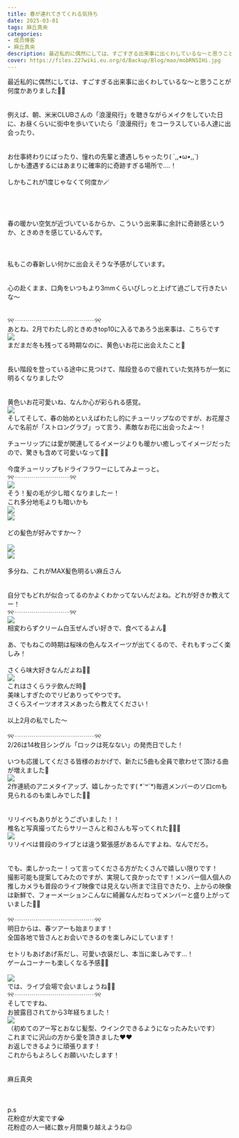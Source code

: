 ```yaml
---
title: 春が連れてきてくれる気持ち
date: 2025-03-01
tags: 麻丘真央
categories: 
- 成员博客
- 麻丘真央
description: 最近私的に偶然にしては、すごすぎる出来事に出くわしているな〜と思うことが何度かありました🧚‍♀️例えば、朝、米米CLUBさんの「浪漫飛行」を聴きながらメイクをしていた日に、お昼くらいに街中を歩いていたら「...
cover: https://files.227wiki.eu.org/d/Backup/Blog/mao/mobRNSIHi.jpg 
---
```

<div class="blog_detail__main">
<p>最近私的に偶然にしては、すごすぎる出来事に出くわしているな〜と思うことが何度かありました🧚‍♀️<br/><br/><br/>例えば、朝、米米CLUBさんの「浪漫飛行」を聴きながらメイクをしていた日に、お昼くらいに街中を歩いていたら「浪漫飛行」をコーラスしている人達に出会ったり、<br/><br/><br/>お仕事終わりにばったり、憧れの先輩と遭遇しちゃったり( ´,,•ω•,,`)<br/>しかも遭遇するにはあまりに確率的に奇跡すぎる場所で....！<br/><br/>しかもこれが1度じゃなくて何度か🪄︎︎<br/><br/><br/><br/><br/>春の暖かい空気が近づいているからか、こういう出来事に余計に奇跡感というか、ときめきを感じているんです。<br/><br/><br/><br/>私もこの春新しい何かに出会えそうな予感がしています。<br/><br/><br/>心の赴くまま、口角をいつもより3mmくらいぴしっと上げて過ごして行きたいな〜<br/><br/><br/>୨୧┈┈┈┈┈┈┈┈┈┈┈┈┈୨୧<br/>あとね、2月でわたし的ときめきtop10に入るであろう出来事は、こちらです<br/><img src="https://files.227wiki.eu.org/d/Backup/Blog/mao/mobRNSIHi.jpg"><br/>まだまだ冬も残ってる時期なのに、黄色いお花に出会えたこと🌼<br/><br/><br/>長い階段を登っている途中に見つけて、階段登るので疲れていた気持ちが一気に明るくなりました♡<br/><br/><br/>黄色いお花可愛いね、なんか心が彩られる感覚。<br/><img src="https://files.227wiki.eu.org/d/Backup/Blog/mao/mobSFpJuj.jpg"><br/>そしてそして、春の始めといえばわたし的にチューリップなのですが、お花屋さんで名前が「ストロングラブ」って言う、素敵なお花に出会ったよ～！<br/><br/>チューリップには愛が関連してるイメージよりも暖かい癒しってイメージだったので、驚きも含めて可愛いなって🧚‍♀️<br/><br/>今度チューリップもドライフラワーにしてみよーっと。<br/>୨୧┈┈┈┈┈┈┈┈┈୨୧<br/><img src="https://files.227wiki.eu.org/d/Backup/Blog/mao/mobLOo6Ti.jpg"><br/>そう！髪の毛が少し暗くなりましたー！<br/>これ多分地毛よりも暗いかも<br/><img src="https://files.227wiki.eu.org/d/Backup/Blog/mao/mob9aAawf.jpg"><br/><img src="https://files.227wiki.eu.org/d/Backup/Blog/mao/mobfn0T3M.jpg"><br/><br/>どの髪色が好みですか〜？<br/><br/><img src="https://files.227wiki.eu.org/d/Backup/Blog/mao/mobKwSXTt.jpg"><br/><img src="https://files.227wiki.eu.org/d/Backup/Blog/mao/mobA9L7fO.jpg"><br/><br/>多分ね、これがMAX髪色明るい麻丘さん<br/><br/><br/>自分でもどれが似合ってるのかよくわかってないんだよね。どれが好きか教えてー！<br/>୨୧┈┈┈┈┈┈┈┈┈୨୧<br/><img src="https://files.227wiki.eu.org/d/Backup/Blog/mao/mobvX93PR.jpg"><br/>相変わらずクリーム白玉ぜんざい好きで、食べてるよん💓<br/><br/>あ、でもねこの時期は桜味の色んなスイーツが出てくるので、それもすっごく楽しみ！<br/><br/>さくら味大好きなんだよね🌸💛<br/><img src="https://files.227wiki.eu.org/d/Backup/Blog/mao/mobhQOssl.jpg"><br/>これはさくらラテ飲んだ時🌸<br/>美味しすぎたのでリピありってやつです。<br/>さくらスイーツオオスメあったら教えてください！<br/><br/>以上2月の私でした〜<br/><br/>୨୧┈┈┈┈┈┈┈┈┈┈┈┈┈୨୧<br/>2/26は14枚目シングル「ロックは死なない」の発売日でした！<br/><br/>いつも応援してくださる皆様のおかげで、新たに5曲も全員で歌わせて頂ける曲が増えました💎<br/><img src="https://files.227wiki.eu.org/d/Backup/Blog/mao/mob6UHU1v.jpg"><br/>2作連続のアニメタイアップ、嬉しかったです( *´꒳`*)毎週メンバーのソロcmも見られるのも楽しみでした🧚‍♀️<br/><br/><br/>リリイベもありがとうございました！！<br/>椎名と写真撮ってたらサリーさんと和さんも写ってくれた💓💓💓<br/><img src="https://files.227wiki.eu.org/d/Backup/Blog/mao/mobOmzgLg.jpg"><br/>リリイベは普段のライブとは違う緊張感があるんですよね、なんでだろ。<br/><br/><br/>でも、楽しかったー！って言ってくださる方がたくさんで嬉しい限りです！<br/>撮影可能も提案してみたのですが、実現して良かったです！メンバー個人個人の推しカメラも普段のライブ映像では見えない所まで注目できたり、上からの映像は新鮮で、フォーメーションこんなに綺麗なんだねってメンバーと盛り上がっていました🧚‍♀️<br/><br/>୨୧┈┈┈┈┈┈┈┈┈┈┈┈┈୨୧<br/>明日からは、春ツアーも始まります！<br/>全国各地で皆さんとお会いできるのを楽しみにしています！<br/><br/>セトリもあげあげ系だし、可愛い衣装だし、本当に楽しみです...！<br/>ゲームコーナーも楽しくなる予感🌱💓<br/><br/><img src="https://files.227wiki.eu.org/d/Backup/Blog/mao/mob5GylHD.jpg"><br/>では、ライブ会場で会いましょうね🧚‍♀️<br/>୨୧┈┈┈┈┈┈┈┈┈┈┈┈┈୨୧<br/>そしてですね、<br/>お披露目されてから3年経ちました！<br/><img src="https://files.227wiki.eu.org/d/Backup/Blog/mao/moba5VL5K.jpg"><br/>（初めてのアー写とおなじ髪型、ウインクできるようになったみたいです）<br/>これまでに沢山の方から愛を頂きました♥♥<br/>お返しできるように頑張ります！<br/>これからもよろしくお願いいたします！<br/><br/><br/>麻丘真央<br/><br/><br/><br/>p.s<br/>花粉症が大変です😭<br/>花粉症の人一緒に数ヶ月間乗り越えようね😖</img></img></img></img></img></img></img></img></img></img></img></img></img></p>
<!--twitter-->

<!--//twitter-->
</div>